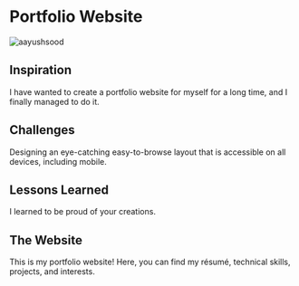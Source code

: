 # Portfolio Website  

![aayushsood](https://github.com/user-attachments/assets/197124e0-7719-4f00-a7a2-f5cb7c270e6a)

## Inspiration

I have wanted to create a portfolio website for myself for a long time, and I finally managed to do it.

## Challenges

Designing an eye-catching easy-to-browse layout that is accessible on all devices, including mobile.

## Lessons Learned

I learned to be proud of your creations.

## The Website

This is my portfolio website! Here, you can find my résumé, technical skills, projects, and interests.
